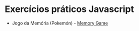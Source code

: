 # Exercícios práticos Javascript
  * Jogo da Memória (Pokemón) - [Memory Game](https://github.com/HudsonRodrigo06/Javascript-Exercises/tree/main/Memory%20Game)
